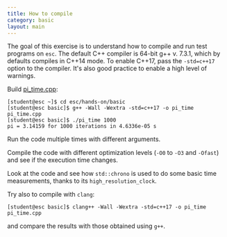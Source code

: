```yaml
---
title: How to compile
category: basic
layout: main
---
```


The goal of this exercise is to understand how to compile and run test programs
on `esc`. The default C++ compiler is 64-bit g++ v. 7.3.1, which by defaults
compiles in C++14 mode. To enable C++17, pass the `-std=c++17` option to the
compiler. It's also good practice to enable a high level of warnings.

Build [pi_time.cpp]({{site.exercises_repo}}/hands-on/basic/pi_time.cpp):

    [student@esc ~]$ cd esc/hands-on/basic
    [student@esc basic]$ g++ -Wall -Wextra -std=c++17 -o pi_time pi_time.cpp
    [student@esc basic]$ ./pi_time 1000
    pi = 3.14159 for 1000 iterations in 4.6336e-05 s

Run the code multiple times with different arguments.

Compile the code with different optimization levels (`-O0` to `-O3` and
`-Ofast`) and see if the execution time changes.

Look at the code and see how `std::chrono` is used to do some basic
time measurements, thanks to its `high_resolution_clock`.

Try also to compile with `clang`:

    [student@esc basic]$ clang++ -Wall -Wextra -std=c++17 -o pi_time pi_time.cpp

and compare the results with those obtained using `g++`.
